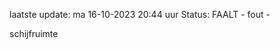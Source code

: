 laatste update: 
ma 16-10-2023 20:44   uur 
Status: FAALT - fout - 
<div class="service R">schijfruimte</div>